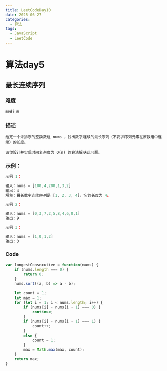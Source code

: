 ```yaml
---
title: LeetCodeDay10
date: 2025-06-27
categories:
  - 算法
tags:
  - JavaScript
  - LeetCode
---
```


# 算法day5

## 最长连续序列

### 难度

```medium```

### 描述

```
给定一个未排序的整数数组 nums ，找出数字连续的最长序列（不要求序列元素在原数组中连续）的长度。

请你设计并实现时间复杂度为 O(n) 的算法解决此问题。

```


### 示例：
```js
示例 1：

输入：nums = [100,4,200,1,3,2]
输出：4
解释：最长数字连续序列是 [1, 2, 3, 4]。它的长度为 4。

示例 2：

输入：nums = [0,3,7,2,5,8,4,6,0,1]
输出：9

示例 3：

输入：nums = [1,0,1,2]
输出：3
```

### Code

```js
var longestConsecutive = function(nums) {
    if (nums.length === 0) {
        return 0;
    }
    nums.sort((a, b) => a - b);
    
    let count = 1;
    let max = 1;
    for (let i = 1; i < nums.length; i++) {
        if (nums[i] - nums[i - 1] === 0) {
            continue;
        }
        if (nums[i] - nums[i - 1] === 1) {
            count++;
        }
        else {
            count = 1;
        }
        max = Math.max(max, count);
    }
    return max;
}
```